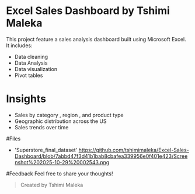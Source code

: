 # Excel Sales Dashboard by Tshimi Maleka
This project feature a sales analysis dashboard built using Microsoft Excel.
It includes:

- Data cleaning
- Data Analysis
- Data visualization
- Pivot tables

# Insights
- Sales by category , region , and product type
- Geographic distribution across the US
- Sales trends over time

#Files
- 'Superstore_final_dataset'
https://github.com/tshimimaleka/Excel-Sales-Dashboard/blob/7abbd47f3d41b1bab8cbafea339956e0f401e423/Screenshot%202025-10-29%20002543.png

#Feedback
Feel free to share your thoughts!

> Created by Tshimi Maleka
  
